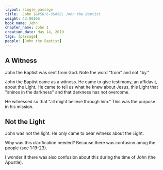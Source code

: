 ```yaml
---
layout: single_passage
title:  John 1&#58;6-8&#58; John the Baptist
weight: 43.00106
book_name: John
chapter_name: John 1
creation_date: May 14, 2019
tags: [passage]
people: [John the Baptist]
---
```


## A Witness

John the Baptist was sent from God.  Note the word "from" and not "by."

John the Baptist came as a witness.  He came to give testimony, an affidavit, about the Light.  He came to tell us what he knew about Jesus, this Light that "shines in the darkness" and that darkness has not overcome.

He witnessed so that "all might believe through him."  This was the purpose in his mission.

## Not the Light

John was not the light.  He only came to bear witness about the Light.

Why was this clarification needed?  Because there was confusion amog the people (see 1:19-23).

I wonder if there was also confusion about this during the time of John (the Apostle).